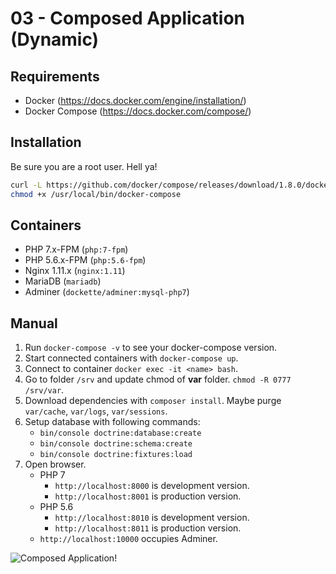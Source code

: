 # 03 - Composed Application (Dynamic)

## Requirements

- Docker (https://docs.docker.com/engine/installation/)
- Docker Compose (https://docs.docker.com/compose/)

## Installation

Be sure you are a root user. Hell ya!

```sh
curl -L https://github.com/docker/compose/releases/download/1.8.0/docker-compose-`uname -s`-`uname -m` > /usr/local/bin/docker-compose
chmod +x /usr/local/bin/docker-compose
```

## Containers

- PHP 7.x-FPM (`php:7-fpm`)
- PHP 5.6.x-FPM (`php:5.6-fpm`)
- Nginx 1.11.x (`nginx:1.11`)
- MariaDB (`mariadb`)
- Adminer (`dockette/adminer:mysql-php7`)

## Manual

1. Run `docker-compose -v` to see your docker-compose version.
2. Start connected containers with `docker-compose up`.
3. Connect to container `docker exec -it <name> bash`.
4. Go to folder `/srv` and update chmod of **var** folder. `chmod -R 0777 /srv/var`.
5. Download dependencies with `composer install`. Maybe purge `var/cache`, `var/logs`, `var/sessions`.
6. Setup database with following commands:
	- `bin/console doctrine:database:create`
	- `bin/console doctrine:schema:create`
	- `bin/console doctrine:fixtures:load`
7. Open browser.
	- PHP 7
		- `http://localhost:8000` is development version.
		- `http://localhost:8001` is production version.
	- PHP 5.6
		- `http://localhost:8010` is development version.
		- `http://localhost:8011` is production version.
	- `http://localhost:10000` occupies Adminer.

![](https://raw.githubusercontent.com/trainit/2016-docker-workshop/master/03-composed-application/misc/01.png "Composed Application!")

